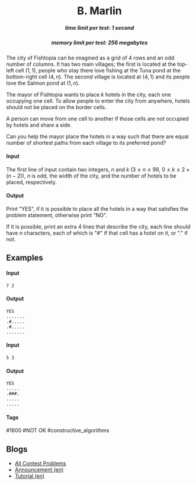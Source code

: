 <h1 style='text-align: center;'> B. Marlin</h1>

<h5 style='text-align: center;'>time limit per test: 1 second</h5>
<h5 style='text-align: center;'>memory limit per test: 256 megabytes</h5>

The city of Fishtopia can be imagined as a grid of $4$ rows and an odd number of columns. It has two main villages; the first is located at the top-left cell $(1,1)$, people who stay there love fishing at the Tuna pond at the bottom-right cell $(4, n)$. The second village is located at $(4, 1)$ and its people love the Salmon pond at $(1, n)$.

The mayor of Fishtopia wants to place $k$ hotels in the city, each one occupying one cell. To allow people to enter the city from anywhere, hotels should not be placed on the border cells.

A person can move from one cell to another if those cells are not occupied by hotels and share a side.

Can you help the mayor place the hotels in a way such that there are equal number of shortest paths from each village to its preferred pond?

#### Input

The first line of input contain two integers, $n$ and $k$ ($3 \leq n \leq 99$, $0 \leq k \leq 2\times(n-2)$), $n$ is odd, the width of the city, and the number of hotels to be placed, respectively.

#### Output

Print "YES", if it is possible to place all the hotels in a way that satisfies the problem statement, otherwise print "NO".

If it is possible, print an extra $4$ lines that describe the city, each line should have $n$ characters, each of which is "#" if that cell has a hotel on it, or "." if not.

## Examples

#### Input


```text
7 2  

```
#### Output


```text
YES  
.......  
.#.....  
.#.....  
.......  

```
#### Input


```text
5 3  

```
#### Output


```text
YES  
.....  
.###.  
.....  
.....  

```


#### Tags 

#1600 #NOT OK #constructive_algorithms 

## Blogs
- [All Contest Problems](../Codeforces_Round_480_(Div._2).md)
- [Announcement (en)](../blogs/Announcement_(en).md)
- [Tutorial (en)](../blogs/Tutorial_(en).md)
